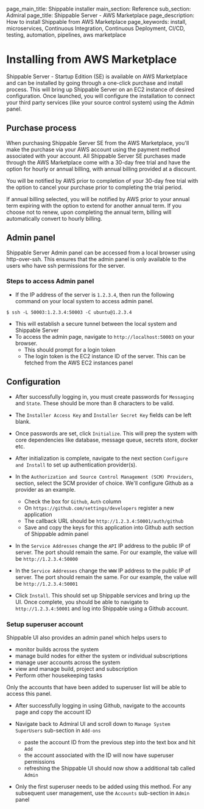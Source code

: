 page_main_title: Shippable installer
main_section: Reference
sub_section: Admiral
page_title: Shippable Server - AWS Marketplace
page_description: How to install Shippable from AWS Marketplace
page_keywords: install, microservices, Continuous Integration, Continuous Deployment, CI/CD, testing, automation, pipelines, aws marketplace

# Installing from AWS Marketplace

Shippable Server - Startup Edition (SE) is available on AWS Marketplace and can be installed by going
through a one-click purchase and install process. This will bring up Shippable Server on an EC2
instance of desired configuration. Once launched, you will configure the installation
to connect your third party services (like your source control system) using the Admin panel.

## Purchase process
When purchasing Shippable Server SE from the AWS Marketplace, you'll make the
purchase via your AWS account using the payment method associated with your account. All
Shippable Server SE purchases made through the AWS Marketplace come with a 30-day free trial
and have the option for hourly or annual billing, with annual billing provided at a
discount.

You will be notified by AWS prior to completion of your 30-day free trial with the option to
cancel your purchase prior to completing the trial period.

If annual billing selected, you will be notified by AWS prior to your annual term
expiring with the option to extend for another annual term. If you choose not to renew, upon
completing the annual term, billing will automatically convert to hourly billing.

## Admin panel

Shippable Server Admin panel can be accessed from a local browser using
http-over-ssh. This ensures that the admin panel is only available to the users
who have ssh permissions for the server.

### Steps to access Admin panel
- If the IP address of the server is `1.2.3.4`, then run the following command
  on your local system to access admin panel.
```
$ ssh -L 50003:1.2.3.4:50003 -C ubuntu@1.2.3.4
```
- This will establish a secure tunnel between the local system and Shippable
  Server
- To access the admin page, navigate to `http://localhost:50003` on your
  browser.
  - This should prompt for a login token
  - The login token is the EC2 instance ID of the server. This can be fetched
    from the AWS EC2 instances panel

## Configuration

- After successfully logging in, you must create passwords for
  `Messaging` and `State`. These should be more than 8 characters to be valid.

- The `Installer Access Key` and `Installer Secret Key` fields can be left
  blank.

- Once passwords are set, click `Initialize`. This will prep the system with
  core dependencies like database, message queue, secrets store, docker etc.

- After initialization is complete, navigate to the next section `Configure and
  Install` to set up authentication provider(s).

- In the `Authorization and Source Control Management (SCM) Providers`,
  section, select the SCM provider of choice. We'll configure Github as
  a provider as an example.
  - Check the box for `Github`, `Auth` column
  - On `https://github.com/settings/developers` register a new application
  - The callback URL should be `http://1.2.3.4:50001/auth/github`
  - Save and copy the keys for this application into Github auth section of
    Shippable admin panel

- In the `Service Addresses` change the `API` IP address to the public IP
  of server. The port should remain the same. For our example, the value will
  be `http://1.2.3.4:50000`

- In the `Service Addresses` change the `WWW` IP address to the public IP
  of server. The port should remain the same. For our example, the value will
  be `http://1.2.3.4:50001`

- Click `Install`. This should set up Shippable services and bring up the UI.
  Once complete, you should be able to navigate to `http://1.2.3.4:50001` and
  log into Shippable using a Github account.


### Setup superuser account

Shippable UI also provides an admin panel which helps users to

- monitor builds across the system
- manage build nodes for either the system or individual subscriptions
- manage user accounts across the system
- view and manage build, project and subscription
- Perform other housekeeping tasks

Only the accounts that have been added to superuser list will be able to access
this panel.

- After successfully logging in using Github, navigate to the accounts page and copy the account ID

- Navigate back to Admiral UI and scroll down to `Manage System SuperUsers`
  sub-section in `Add-ons`
  - paste the account ID from the previous step into the text box and hit `Add`
  - the account associated with the ID will now have superuser permissions
  - refreshing the Shippable UI should now show a additional tab called `Admin`

- Only the first superuser needs to be added using this method. For any
  subsequent user management, use the `Accounts` sub-section in `Admin` panel
